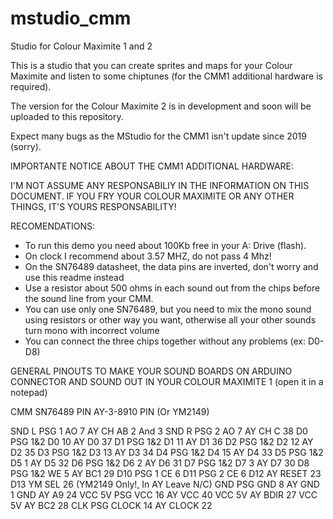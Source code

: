 # mstudio_cmm
Studio for Colour Maximite 1 and 2

This is a studio that you can create sprites and maps for your Colour Maximite and listen to some chiptunes (for the CMM1 additional hardware is required).

The version for the Colour Maximite 2 is in development and soon will be uploaded to this repository.

Expect many bugs as the MStudio for the CMM1 isn't update since 2019 (sorry).


IMPORTANTE NOTICE ABOUT THE CMM1 ADDITIONAL HARDWARE:

I'M NOT ASSUME ANY RESPONSABILIY IN THE INFORMATION ON THIS DOCUMENT.
IF YOU FRY YOUR COLOUR MAXIMITE OR ANY OTHER THINGS, IT'S YOURS RESPONSABILITY!

RECOMENDATIONS:

* To run this demo you need about 100Kb free in your A: Drive (flash).
* On clock I recommend about 3.57 MHZ, do not pass 4 Mhz!
* On the SN76489 datasheet, the data pins are inverted, don't worry and use
  this readme instead
* Use a resistor about 500 ohms in each sound out from the chips before
  the sound line from your CMM.
* You can use only one SN76489, but you need to mix the mono sound using
  resistors or other way you want, otherwise all your other sounds turn
  mono with incorrect volume
* You can connect the three chips together without any problems (ex: D0-D8)

GENERAL PINOUTS TO MAKE YOUR SOUND BOARDS ON ARDUINO CONNECTOR
AND SOUND OUT IN YOUR COLOUR MAXIMITE 1 (open it in a notepad)

CMM     SN76489    PIN       AY-3-8910   PIN
                             (Or YM2149)

SND L   PSG 1 AO     7       AY CH AB    2 And 3
SND R   PSG 2 AO     7       AY CH C     38
D0      PSG 1&2 D0  10       AY D0       37
D1      PSG 1&2 D1  11       AY D1       36
D2      PSG 1&2 D2  12       AY D2       35
D3      PSG 1&2 D3  13       AY D3       34
D4      PSG 1&2 D4  15       AY D4       33
D5      PSG 1&2 D5   1       AY D5       32
D6      PSG 1&2 D6   2       AY D6       31
D7      PSG 1&2 D7   3       AY D7       30
D8      PSG 1&2 WE   5       AY BC1      29
D10     PSG 1 CE     6
D11     PSG 2 CE     6
D12                          AY RESET    23
D13                          YM SEL      26 (YM2149 Only!, In AY Leave N/C)
GND     PSG GND      8       AY GND       1
GND                          AY A9       24
VCC 5V  PSG VCC     16       AY VCC      40
VCC 5V                       AY BDIR     27
VCC 5V                       AY BC2      28
CLK     PSG CLOCK   14       AY CLOCK    22
